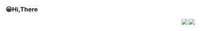 

### 😀Hi,There

<img align="right" src="https://stats.justsong.cn/api/zhihu?username=yin-ling-hun-jiang" /> 

<img align="right" src="https://github-readme-stats.vercel.app/api?username=yinlinghunjiang&show_icons=true&icon_color=CE1D2D&text_color=718096&bg_color=ffffff&hide_title=true" />
